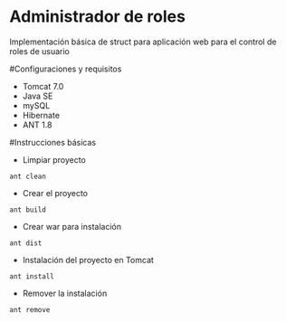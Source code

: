 # Administrador de roles

Implementación básica de struct para aplicación web para el control de roles de usuario

#Configuraciones y requisitos

* Tomcat 7.0
* Java SE
* mySQL
* Hibernate
* ANT 1.8 

#Instrucciones básicas
* Limpiar proyecto
```
ant clean
```
* Crear el proyecto
```
ant build
```
* Crear war para instalación
```
ant dist
```
* Instalación del proyecto en Tomcat
```
ant install
```

* Remover la instalación
```
ant remove
```

